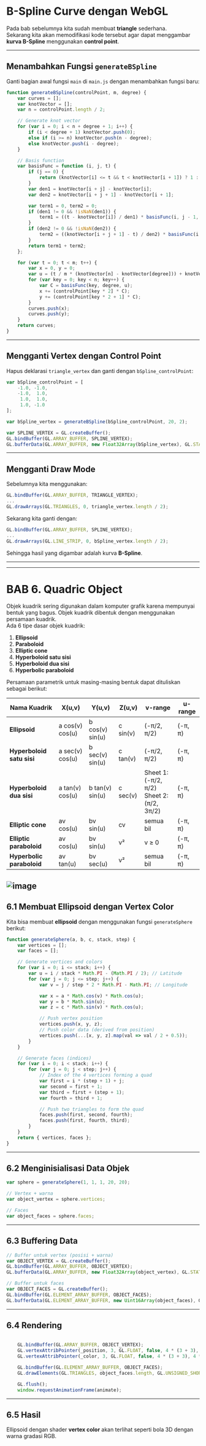 # B-Spline Curve dengan WebGL

Pada bab sebelumnya kita sudah membuat **triangle** sederhana.  
Sekarang kita akan memodifikasi kode tersebut agar dapat menggambar **kurva B-Spline** menggunakan **control point**.

---

## Menambahkan Fungsi `generateBSpline`

Ganti bagian awal fungsi `main` di `main.js` dengan menambahkan fungsi baru:

```javascript
function generateBSpline(controlPoint, m, degree) {
    var curves = [];
    var knotVector = [];
    var n = controlPoint.length / 2;

    // Generate knot vector
    for (var i = 0; i < n + degree + 1; i++) {
        if (i < degree + 1) knotVector.push(0);
        else if (i >= n) knotVector.push(n - degree);
        else knotVector.push(i - degree);
    }

    // Basis function
    var basisFunc = function (i, j, t) {
        if (j == 0) {
            return (knotVector[i] <= t && t < knotVector[i + 1]) ? 1 : 0;
        }
        var den1 = knotVector[i + j] - knotVector[i];
        var den2 = knotVector[i + j + 1] - knotVector[i + 1];

        var term1 = 0, term2 = 0;
        if (den1 != 0 && !isNaN(den1)) {
            term1 = ((t - knotVector[i]) / den1) * basisFunc(i, j - 1, t);
        }
        if (den2 != 0 && !isNaN(den2)) {
            term2 = ((knotVector[i + j + 1] - t) / den2) * basisFunc(i + 1, j - 1, t);
        }
        return term1 + term2;
    };

    for (var t = 0; t < m; t++) {
        var x = 0, y = 0;
        var u = (t / m * (knotVector[n] - knotVector[degree])) + knotVector[degree];
        for (var key = 0; key < n; key++) {
            var C = basisFunc(key, degree, u);
            x += (controlPoint[key * 2] * C);
            y += (controlPoint[key * 2 + 1] * C);
        }
        curves.push(x);
        curves.push(y);
    }
    return curves;
}
```

---

## Mengganti Vertex dengan Control Point

Hapus deklarasi `triangle_vertex` dan ganti dengan `bSpline_controlPoint`:

```javascript
var bSpline_controlPoint = [
    -1.0, -1.0,
    -1.0,  1.0,
     1.0,  1.0,
     1.0, -1.0
];

var bSpline_vertex = generateBSpline(bSpline_controlPoint, 20, 2);

var SPLINE_VERTEX = GL.createBuffer();
GL.bindBuffer(GL.ARRAY_BUFFER, SPLINE_VERTEX);
GL.bufferData(GL.ARRAY_BUFFER, new Float32Array(bSpline_vertex), GL.STATIC_DRAW);
```

---

## Mengganti Draw Mode

Sebelumnya kita menggunakan:

```javascript
GL.bindBuffer(GL.ARRAY_BUFFER, TRIANGLE_VERTEX);
...
GL.drawArrays(GL.TRIANGLES, 0, triangle_vertex.length / 2);
```

Sekarang kita ganti dengan:

```javascript
GL.bindBuffer(GL.ARRAY_BUFFER, SPLINE_VERTEX);
...
GL.drawArrays(GL.LINE_STRIP, 0, bSpline_vertex.length / 2);
```

Sehingga hasil yang digambar adalah kurva **B-Spline**.

---


---------------------------------------------------------------------------



# BAB 6. Quadric Object

Objek kuadrik sering digunakan dalam komputer grafik karena mempunyai bentuk yang bagus. Objek kuadrik dibentuk dengan menggunakan persamaan kuadrik.  
Ada 6 tipe dasar objek kuadrik:

1. **Ellipsoid**  
2. **Paraboloid**  
3. **Elliptic cone**  
4. **Hyperboloid satu sisi**  
5. **Hyperboloid dua sisi**  
6. **Hyperbolic paraboloid**

Persamaan parametrik untuk masing-masing bentuk dapat dituliskan sebagai berikut:

| Nama Kuadrik             | X(u,v)              | Y(u,v)              | Z(u,v)   | v-range                        | u-range |
|---------------------------|---------------------|---------------------|----------|--------------------------------|---------|
| **Ellipsoid**             | a cos(v) cos(u)    | b cos(v) sin(u)     | c sin(v) | (-π/2, π/2)                    | (-π, π) |
| **Hyperboloid satu sisi** | a sec(v) cos(u)    | b sec(v) sin(u)     | c tan(v) | (-π/2, π/2)                    | (-π, π) |
| **Hyperboloid dua sisi**  | a tan(v) cos(u)    | b tan(v) sin(u)     | c sec(v) | Sheet 1: (-π/2, π/2) <br> Sheet 2: (π/2, 3π/2) | (-π, π) |
| **Elliptic cone**         | av cos(u)          | bv sin(u)           | cv       | semua bil                      | (-π, π) |
| **Elliptic paraboloid**   | av cos(u)          | bv sin(u)           | v²       | v ≥ 0                          | (-π, π) |
| **Hyperbolic paraboloid** | av tan(u)          | bv sec(u)           | v²       | semua bil                      | (-π, π) |

![image](assets/image.png)
---

## 6.1 Membuat Ellipsoid dengan Vertex Color

Kita bisa membuat **ellipsoid** dengan menggunakan fungsi `generateSphere` berikut:

```javascript
function generateSphere(a, b, c, stack, step) {
    var vertices = [];
    var faces = [];

    // Generate vertices and colors
    for (var i = 0; i <= stack; i++) {
        var u = i / stack * Math.PI - (Math.PI / 2); // Latitude
        for (var j = 0; j <= step; j++) {
            var v = j / step * 2 * Math.PI - Math.PI; // Longitude

            var x = a * Math.cos(v) * Math.cos(u);
            var y = b * Math.sin(u);
            var z = c * Math.sin(v) * Math.cos(u);

            // Push vertex position
            vertices.push(x, y, z);
            // Push color data (derived from position)
            vertices.push(...[x, y, z].map(val => val / 2 + 0.5));
        }
    }

    // Generate faces (indices)
    for (var i = 0; i < stack; i++) {
        for (var j = 0; j < step; j++) {
            // Index of the 4 vertices forming a quad
            var first = i * (step + 1) + j;
            var second = first + 1;
            var third = first + (step + 1);
            var fourth = third + 1;

            // Push two triangles to form the quad
            faces.push(first, second, fourth);
            faces.push(first, fourth, third);
        }
    }
    return { vertices, faces };
}

```

---

## 6.2 Menginisialisasi Data Objek

```javascript
var sphere = generateSphere(1, 1, 1, 20, 20);

// Vertex + warna
var object_vertex = sphere.vertices;

// Faces
var object_faces = sphere.faces;
```

---

## 6.3 Buffering Data

```javascript
// Buffer untuk vertex (posisi + warna)
var OBJECT_VERTEX = GL.createBuffer();
GL.bindBuffer(GL.ARRAY_BUFFER, OBJECT_VERTEX);
GL.bufferData(GL.ARRAY_BUFFER, new Float32Array(object_vertex), GL.STATIC_DRAW);

// Buffer untuk faces
var OBJECT_FACES = GL.createBuffer();
GL.bindBuffer(GL.ELEMENT_ARRAY_BUFFER, OBJECT_FACES);
GL.bufferData(GL.ELEMENT_ARRAY_BUFFER, new Uint16Array(object_faces), GL.STATIC_DRAW);
```

---

## 6.4 Rendering

```javascript

    GL.bindBuffer(GL.ARRAY_BUFFER, OBJECT_VERTEX);
    GL.vertexAttribPointer(_position, 3, GL.FLOAT, false, 4 * (3 + 3), 0);
    GL.vertexAttribPointer(_color, 3, GL.FLOAT, false, 4 * (3 + 3), 4 * 3);

    GL.bindBuffer(GL.ELEMENT_ARRAY_BUFFER, OBJECT_FACES);
    GL.drawElements(GL.TRIANGLES, object_faces.length, GL.UNSIGNED_SHORT, 0);

    GL.flush();
    window.requestAnimationFrame(animate);
```

---

## 6.5 Hasil

Ellipsoid dengan shader **vertex color** akan terlihat seperti bola 3D dengan warna gradasi RGB.
